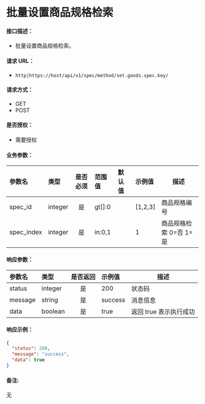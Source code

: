 # 批量设置商品规格检索

#### 接口描述：
- 批量设置商品规格检索。

#### 请求 URL：
- `http|https://host/api/v1/spec/method/set.goods.spec.key/`

#### 请求方式：
- GET
- POST

#### 是否授权：
- 需要授权

#### 业务参数：
|参数名|类型|是否必须|范围值|默认值|示例值|描述|
|:----|:---|:---:|:-----|:-----|:-----|-----|
|spec_id |integer |是 |gt[]:0 | |[1,2,3] |商品规格编号 |
|spec_index |integer |是 |in:0,1 | |1 |商品规格检索 0=否 1=是 |

#### 响应参数：
|参数名|类型|是否返回|示例值|描述|
|:-----|:-----|:---:|:-----|-----|
|status |integer |是 |200 |状态码 |
|message |string |是 |success |消息信息 |
|data |boolean |是 |true |返回 true 表示执行成功 |

#### 响应示例：
```json
{
  "status": 200,
  "message": "success",
  "data": true
}
```

#### 备注:
无